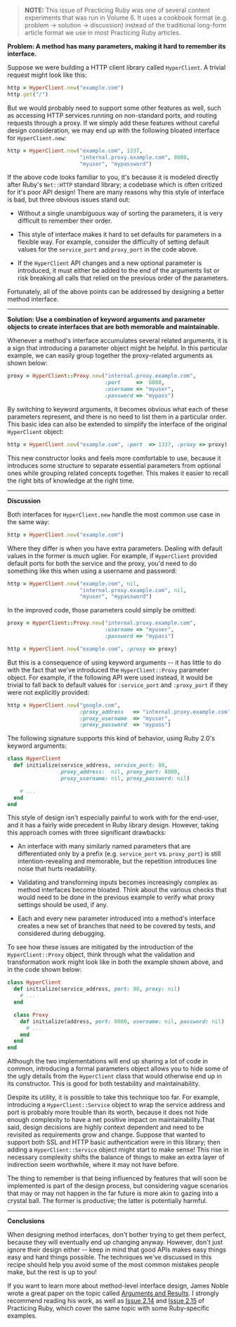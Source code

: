 > **NOTE:** This issue of Practicing Ruby was one of several content experiments 
that was run in Volume 6. It uses a cookbook format (e.g. problem -> solution -> discussion)
instead of the traditional long-form article format we use in most Practicing Ruby articles.

**Problem: A method has many parameters, making it hard to remember its
interface.**

Suppose we were building a HTTP client library called `HyperClient`. A trivial
request might look like this:

```ruby
http = HyperClient.new("example.com")
http.get("/")
```

But we would probably need to support some other features as well, such as 
accessing HTTP services running on non-standard ports, and routing 
requests through a proxy. If we simply add these features 
without careful design consideration, we may end up
with the following bloated interface for `HyperClient.new`: 

```ruby
http = HyperClient.new("example.com", 1337, 
                       "internal.proxy.example.com", 8080, 
                       "myuser", "mypassword")
```

If the above code looks familiar to you, it's because it is modeled directly
after Ruby's `Net::HTTP` standard library; a codebase which
is often critized for it's poor API design! There are many reasons 
why this style of interface is bad, but three obvious issues stand out:

* Without a single unambiguous way of sorting the parameters, it is very
difficult to remember their order.

* This style of interface makes it hard to set defaults for parameters in a
flexible way. For example, consider the difficulty of setting default values for
the `service_port` and `proxy_port` in the code above.

* If the `HyperClient` API changes and a new optional parameter is introduced, 
it must either be added to the end of the arguments list or risk breaking 
all calls that relied on the previous order of the parameters.

Fortunately, all of the above points can be addressed by designing a better
method interface.

---

**Solution: Use a combination of keyword arguments and parameter objects to
create interfaces that are both memorable and maintainable.**

Whenever a method's interface accumulates several related arguments, it is a
sign that introducing a parameter object might be helpful. In this 
particular example, we can easily group together the proxy-related arguments 
as shown below:

```ruby
proxy = HyperClient::Proxy.new("internal.proxy.example.com",
                               :port     =>  8080,
                               :username => "myuser",
                               :password => "mypass")
```

By switching to keyword arguments, it becomes obvious what
each of these parameters represent, and there is no need to list them
in a particular order. This basic idea can also be extended to simplify 
the interface of the original `HyperClient` object:

```ruby
http = HyperClient.new("example.com", :port  => 1337, :proxy => proxy) 
```

This new constructor looks and feels more comfortable to use, because it
introduces some structure to separate essential parameters from
optional ones while grouping related concepts together. This
makes it easier to recall the right bits of knowledge at the right time.

---

**Discussion**

Both interfaces for `HyperClient.new` handle the most common use case 
in the same way:

```ruby
http = HyperClient.new("example.com")
```

Where they differ is when you have extra parameters. Dealing with
default values in the former is *much* uglier. For example, if
`HyperClient` provided default ports for both the service and the
proxy, you'd need to do something like this when using a username
and password:

```ruby
http = HyperClient.new("example.com", nil, 
                       "internal.proxy.example.com", nil,
                       "myuser", "mypassword")
```                       

In the improved code, those parameters could simply be omitted:

```ruby
proxy = HyperClient::Proxy.new("internal.proxy.example.com",
                               :username => "myuser",
                               :password => "mypass")

http = HyperClient.new("example.com", :proxy => proxy)
```

But this is a consequence of using keyword arguments -- it has 
little to do with the fact that we've introduced the `HyperClient::Proxy` 
parameter object. For example, if the following API were used instead,
it would be trivial to fall back to default values for `:service_port` and
`:proxy_port` if they were not explicitly provided:

```ruby
http = HyperClient.new("google.com",
                       :proxy_address   => "internal.proxy.example.com",
                       :proxy_username  => "myuser",
                       :proxy_password  => "mypass")
```

The following signature supports this kind of behavior, using Ruby 2.0's 
keyword arguments:

```ruby
class HyperClient
  def initialize(service_address, service_port: 80, 
                 proxy_address:  nil, proxy_port: 8080, 
                 proxy_username: nil, proxy_password: nil)

    # ...        
  end
end
``` 

This style of design isn't especially painful to work with for the end-user, 
and it has a fairly wide precedent in Ruby library design. However, taking this
approach comes with three significant drawbacks:

* An interface with many similarly named parameters that are 
differentiated only by a prefix (e.g. `service_port` vs. `proxy_port`)
is still intention-revealing and memorable, but the repetition 
introduces line noise that hurts readability.

* Validating and transforming inputs becomes increasingly complex 
as method interfaces become bloated. Think about the various
checks that would need to be done in the previous example to
verify what proxy settings should be used, if any.

* Each and every new parameter introduced into a method's interface 
creates a new set of branches that need to be covered by tests,
and considered during debugging.

To see how these issues are mitigated by the introduction of the
`HyperClient::Proxy` object, think through what the validation
and transformation work might look like in both the example shown
above, and in the code shown below:

```ruby
class HyperClient
  def initialize(service_address, port: 80, proxy: nil)
    # ...
  end

  class Proxy
    def initialize(address, port: 8080, username: nil, password: nil)
      # ...
    end
  end
end
```

Although the two implementations will end up sharing a lot of code in 
common, introducing a formal parameters object allows you to hide
some of the ugly details from the `HyperClient` class that would
otherwise end up in its constructor. This is good for both testability
and maintainability.

Despite its utility, it is possible to take this technique too far. 
For example, introducing a `HyperClient::Service` object to wrap the service 
address and port is probably more trouble than its worth, because it does not
hide enough complexity to have a net positive impact on maintainability.That said,
design decisions are highly context dependent and need to 
be revisited as requirements grow and change. Suppose that wanted to support
both SSL and HTTP basic authentication were in this library; 
then adding a `HyperClient::Service` object might start to make sense!
This rise in necessary complexity shifts the balance of things to make
an extra layer of indirection seem worthwhile, where it may not have before.

The thing to remember is that being influenced by features that will soon be 
implemented is part of the design process, but considering vague scenarios 
that may or may not happen in the far future is more akin to gazing into a 
crystal ball. The former is productive; the latter is potentially harmful.

---

**Conclusions**

When designing method interfaces, don't bother trying to get them perfect,
because they will eventually end up changing anyway. However, don't just ignore
their design either -- keep in mind that good APIs makes easy things easy and hard 
things possible. The techniques we've discussed in this recipe should help you
avoid some of the most common mistakes people make, but the rest is up to you!

If you want to learn more about method-level interface design, James Noble wrote
a great paper on the topic called [Arguments and
Results](http://www.laputan.org/pub/patterns/noble/noble.pdf). I strongly
recommend reading his work, as well as [Issue 2.14](https://practicingruby.com/articles/shared/vpxpovppchww) 
and [Issue 2.15](https://practicingruby.com/articles/shared/mupuergickjz) of
Practicing Ruby, which cover the same topic with some Ruby-specific examples.
